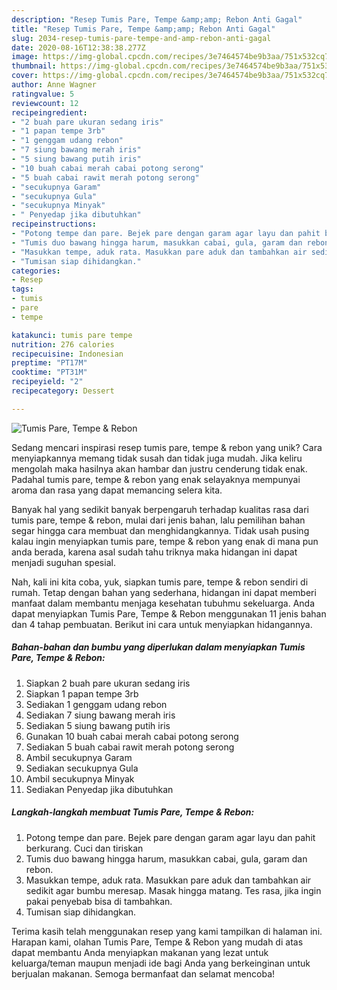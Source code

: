 ```yaml
---
description: "Resep Tumis Pare, Tempe &amp;amp; Rebon Anti Gagal"
title: "Resep Tumis Pare, Tempe &amp;amp; Rebon Anti Gagal"
slug: 2034-resep-tumis-pare-tempe-and-amp-rebon-anti-gagal
date: 2020-08-16T12:38:38.277Z
image: https://img-global.cpcdn.com/recipes/3e7464574be9b3aa/751x532cq70/tumis-pare-tempe-rebon-foto-resep-utama.jpg
thumbnail: https://img-global.cpcdn.com/recipes/3e7464574be9b3aa/751x532cq70/tumis-pare-tempe-rebon-foto-resep-utama.jpg
cover: https://img-global.cpcdn.com/recipes/3e7464574be9b3aa/751x532cq70/tumis-pare-tempe-rebon-foto-resep-utama.jpg
author: Anne Wagner
ratingvalue: 5
reviewcount: 12
recipeingredient:
- "2 buah pare ukuran sedang iris"
- "1 papan tempe 3rb"
- "1 genggam udang rebon"
- "7 siung bawang merah iris"
- "5 siung bawang putih iris"
- "10 buah cabai merah cabai potong serong"
- "5 buah cabai rawit merah potong serong"
- "secukupnya Garam"
- "secukupnya Gula"
- "secukupnya Minyak"
- " Penyedap jika dibutuhkan"
recipeinstructions:
- "Potong tempe dan pare. Bejek pare dengan garam agar layu dan pahit berkurang. Cuci dan tiriskan"
- "Tumis duo bawang hingga harum, masukkan cabai, gula, garam dan rebon."
- "Masukkan tempe, aduk rata. Masukkan pare aduk dan tambahkan air sedikit agar bumbu meresap. Masak hingga matang. Tes rasa, jika ingin pakai penyebab bisa di tambahkan."
- "Tumisan siap dihidangkan."
categories:
- Resep
tags:
- tumis
- pare
- tempe

katakunci: tumis pare tempe 
nutrition: 276 calories
recipecuisine: Indonesian
preptime: "PT17M"
cooktime: "PT31M"
recipeyield: "2"
recipecategory: Dessert

---
```



![Tumis Pare, Tempe &amp; Rebon](https://img-global.cpcdn.com/recipes/3e7464574be9b3aa/751x532cq70/tumis-pare-tempe-rebon-foto-resep-utama.jpg)

Sedang mencari inspirasi resep tumis pare, tempe &amp; rebon yang unik? Cara menyiapkannya memang tidak susah dan tidak juga mudah. Jika keliru mengolah maka hasilnya akan hambar dan justru cenderung tidak enak. Padahal tumis pare, tempe &amp; rebon yang enak selayaknya mempunyai aroma dan rasa yang dapat memancing selera kita.



Banyak hal yang sedikit banyak berpengaruh terhadap kualitas rasa dari tumis pare, tempe &amp; rebon, mulai dari jenis bahan, lalu pemilihan bahan segar hingga cara membuat dan menghidangkannya. Tidak usah pusing kalau ingin menyiapkan tumis pare, tempe &amp; rebon yang enak di mana pun anda berada, karena asal sudah tahu triknya maka hidangan ini dapat menjadi suguhan spesial.


Nah, kali ini kita coba, yuk, siapkan tumis pare, tempe &amp; rebon sendiri di rumah. Tetap dengan bahan yang sederhana, hidangan ini dapat memberi manfaat dalam membantu menjaga kesehatan tubuhmu sekeluarga. Anda dapat menyiapkan Tumis Pare, Tempe &amp; Rebon menggunakan 11 jenis bahan dan 4 tahap pembuatan. Berikut ini cara untuk menyiapkan hidangannya.

<!--inarticleads1-->

##### Bahan-bahan dan bumbu yang diperlukan dalam menyiapkan Tumis Pare, Tempe &amp; Rebon:

1. Siapkan 2 buah pare ukuran sedang iris
1. Siapkan 1 papan tempe 3rb
1. Sediakan 1 genggam udang rebon
1. Sediakan 7 siung bawang merah iris
1. Sediakan 5 siung bawang putih iris
1. Gunakan 10 buah cabai merah cabai potong serong
1. Sediakan 5 buah cabai rawit merah potong serong
1. Ambil secukupnya Garam
1. Sediakan secukupnya Gula
1. Ambil secukupnya Minyak
1. Sediakan  Penyedap jika dibutuhkan




<!--inarticleads2-->

##### Langkah-langkah membuat Tumis Pare, Tempe &amp; Rebon:

1. Potong tempe dan pare. Bejek pare dengan garam agar layu dan pahit berkurang. Cuci dan tiriskan
1. Tumis duo bawang hingga harum, masukkan cabai, gula, garam dan rebon.
1. Masukkan tempe, aduk rata. Masukkan pare aduk dan tambahkan air sedikit agar bumbu meresap. Masak hingga matang. Tes rasa, jika ingin pakai penyebab bisa di tambahkan.
1. Tumisan siap dihidangkan.




Terima kasih telah menggunakan resep yang kami tampilkan di halaman ini. Harapan kami, olahan Tumis Pare, Tempe &amp; Rebon yang mudah di atas dapat membantu Anda menyiapkan makanan yang lezat untuk keluarga/teman maupun menjadi ide bagi Anda yang berkeinginan untuk berjualan makanan. Semoga bermanfaat dan selamat mencoba!

